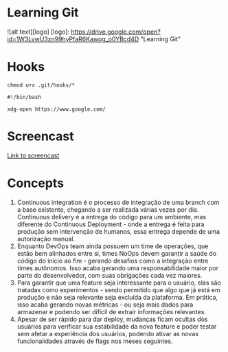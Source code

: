 # Learning Git
![alt text][logo]
[logo]: https://drive.google.com/open?id=1W3LvwU3zn99hyPfaR6Kawog_o0YBcd4D "Learning Git"
# Hooks
```
chmod u+x .git/hooks/*
```

```
#!/bin/bash

xdg-open https://www.google.com/
```

# Screencast
[Link to screencast](https://drive.google.com/open?id=1arkhHs5RO2C4pAdV-oKFe-mEn10srLoD)
# Concepts
1. Continuous integration é o processo de integração de uma branch com a base existente, chegando a ser realizada várias vezes por dia. Continuous delivery é a entrega do código para um ambiente, mas diferente do Continuous Deployment - onde a entrega é feita para produção sem intervenção de humanos, essa entrega depende de uma autorização manual.
2. Enquanto DevOps team ainda possuem um time de operações, que estão bem alinhados entre si, times NoOps devem garantir a saúde do código do início ao fim - gerando desafios como a integração entre times autônomos. Isso acaba gerando uma responsabilidade maior por parte do desenvolvedor, com suas obrigações cada vez maiores.
3. Para garantir que uma feature seja interessante para o usuário, elas são tratadas como experimentos - sendo permitido que algo que já está em produção e não seja relevante seja excluída da plataforma. Em prática, isso acaba gerando novas métricas - ou seja mais dados para armazenar e podendo ser difícil de extrair informações relevantes.
4. Apesar de ser rápido para dar deploy, mudanças ficam ocultas dos usuários para verificar sua estabilidade da nova feature e poder testar sem afetar a experiência dos usuários, podendo ativar as novas funcionalidades através de flags nos meses seguintes.
